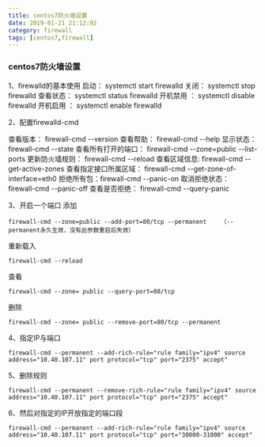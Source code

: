 ```yaml
---
title: centos7防火墙设置
date: 2019-01-21 21:12:02
category: firewall
tags: [centos7,firewall]
---
```

### centos7防火墙设置
1、firewalld的基本使用
启动： systemctl start firewalld
关闭： systemctl stop firewalld
查看状态： systemctl status firewalld 
开机禁用  ： systemctl disable firewalld
开机启用  ： systemctl enable firewalld

2、配置firewalld-cmd

查看版本： firewall-cmd --version
查看帮助： firewall-cmd --help
显示状态： firewall-cmd --state
查看所有打开的端口： firewall-cmd --zone=public --list-ports
更新防火墙规则： firewall-cmd --reload
查看区域信息:  firewall-cmd --get-active-zones
查看指定接口所属区域： firewall-cmd --get-zone-of-interface=eth0
拒绝所有包：firewall-cmd --panic-on
取消拒绝状态： firewall-cmd --panic-off
查看是否拒绝： firewall-cmd --query-panic

3、开启一个端口
添加
```
firewall-cmd --zone=public --add-port=80/tcp --permanent    （--permanent永久生效，没有此参数重启后失效）
```
重新载入
```
firewall-cmd --reload
```
查看
```
firewall-cmd --zone= public --query-port=80/tcp
```
删除
```
firewall-cmd --zone= public --remove-port=80/tcp --permanent
```

4、指定IP与端口
```
firewall-cmd --permanent --add-rich-rule="rule family="ipv4" source address="10.40.107.11" port protocol="tcp" port="2375" accept"
```
5、删除规则
```
firewall-cmd --permanent --remove-rich-rule="rule family="ipv4" source address="10.40.107.11" port protocol="tcp" port="2375" accept"
```
6、然后对指定的IP开放指定的端口段
```
firewall-cmd --permanent --add-rich-rule="rule family="ipv4" source address="10.40.107.11" port protocol="tcp" port="30000-31000" accept"
```